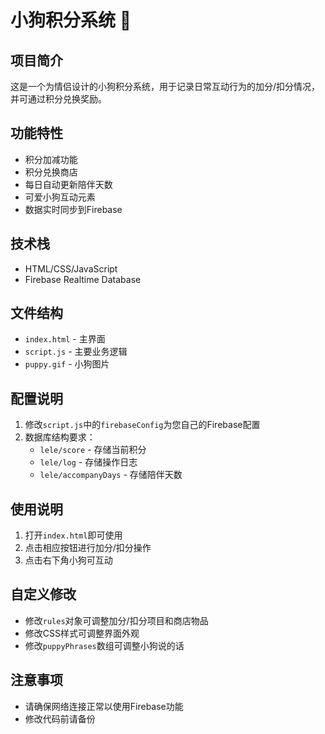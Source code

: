 # 小狗积分系统 🐾

## 项目简介
这是一个为情侣设计的小狗积分系统，用于记录日常互动行为的加分/扣分情况，并可通过积分兑换奖励。

## 功能特性
- 积分加减功能
- 积分兑换商店
- 每日自动更新陪伴天数
- 可爱小狗互动元素
- 数据实时同步到Firebase

## 技术栈
- HTML/CSS/JavaScript
- Firebase Realtime Database

## 文件结构
- `index.html` - 主界面
- `script.js` - 主要业务逻辑
- `puppy.gif` - 小狗图片

## 配置说明
1. 修改`script.js`中的`firebaseConfig`为您自己的Firebase配置
2. 数据库结构要求：
   - `lele/score` - 存储当前积分
   - `lele/log` - 存储操作日志
   - `lele/accompanyDays` - 存储陪伴天数

## 使用说明
1. 打开`index.html`即可使用
2. 点击相应按钮进行加分/扣分操作
3. 点击右下角小狗可互动

## 自定义修改
- 修改`rules`对象可调整加分/扣分项目和商店物品
- 修改CSS样式可调整界面外观
- 修改`puppyPhrases`数组可调整小狗说的话

## 注意事项
- 请确保网络连接正常以使用Firebase功能
- 修改代码前请备份